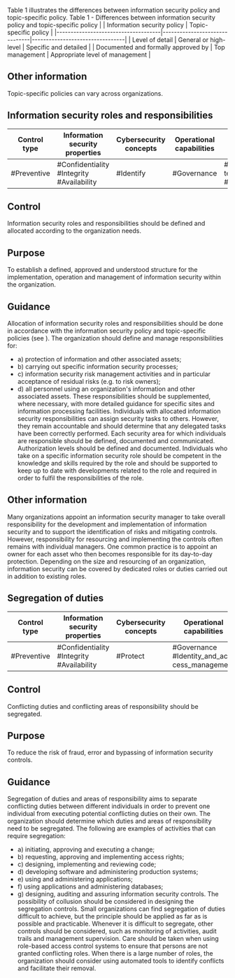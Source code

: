 Table 1 illustrates the differences between information security policy and topic-specific policy.
Table	1	-	Differences	between	information	security	policy	and	topic-specific	policy
|                                     | Information security policy   | Topic-specific policy           |
|-------------------------------------|-------------------------------|---------------------------------|
| Level of detail                     | General or high-level         | Specific and detailed           |
| Documented and formally approved by | Top management                | Appropriate level of management |
## Other information
Topic-specific policies can vary across organizations.
##  Information	security	roles	and	responsibilities
| Control type   | Information security properties           | Cybersecurity concepts   | Operational capabilities   | Security domains                                    |
|----------------|-------------------------------------------|--------------------------|----------------------------|-----------------------------------------------------|
| #Preventive    | #Confidentiality #Integrity #Availability | #Identify                | #Governance                | #Governance_and_Ecosys- tem #Protection #Resilience |
## Control
Information  security  roles  and  responsibilities  should  be  defined  and  allocated  according  to  the organization needs.
## Purpose
To  establish  a  defined,  approved  and  understood  structure  for  the  implementation,  operation  and management of information security within the organization.
## Guidance
Allocation  of  information  security  roles  and  responsibilities  should  be  done  in  accordance  with  the information security policy and topic-specific policies  (see  ).  The  organization  should  define  and manage responsibilities for:
- a) protection of information and other associated assets;
- b) carrying out specific information security processes;
- c) information security risk management activities and in particular acceptance of residual risks (e.g. to risk owners);
- d) all personnel using an organization's information and other associated assets.
These  responsibilities  should  be  supplemented,  where  necessary,  with  more  detailed  guidance  for specific  sites  and  information  processing  facilities.  Individuals  with  allocated  information  security responsibilities  can  assign  security  tasks  to  others.  However,  they  remain  accountable  and  should determine that any delegated tasks have been correctly performed.
Each  security  area  for  which  individuals  are  responsible  should  be  defined,  documented  and communicated.  Authorization  levels  should  be  defined  and  documented.  Individuals  who  take  on  a specific information security role should be competent in the knowledge and skills required by the role and should be supported to keep up to date with developments related to the role and required in order to fulfil the responsibilities of the role.
## Other information
Many organizations  appoint  an  information  security  manager  to  take  overall  responsibility  for  the development and implementation of information security and to support the identification of risks and mitigating controls.
However, responsibility for resourcing and implementing the controls often remains with individual managers. One common practice is to appoint an owner for each asset who then becomes responsible for its day-to-day protection.
Depending  on  the  size  and  resourcing  of  an  organization,  information  security  can  be  covered  by dedicated roles or duties carried out in addition to existing roles.
##  Segregation of duties
| Control type   | Information security properties           | Cybersecurity concepts   | Operational capabilities                      | Security domains            |
|----------------|-------------------------------------------|--------------------------|-----------------------------------------------|-----------------------------|
| #Preventive    | #Confidentiality #Integrity #Availability | #Protect                 | #Governance #Identity_and_ac- cess_management | #Governance_and_Ecosys- tem |
## Control
Conflicting duties and conflicting areas of responsibility should be segregated.
## Purpose
To reduce the risk of fraud, error and bypassing of information security controls.
## Guidance
Segregation of duties and areas of responsibility aims to separate conflicting duties between different individuals in order to prevent one individual from executing potential conflicting duties on their own.
The organization should determine which duties and areas of responsibility need to be segregated. The following are examples of activities that can require segregation:
- a) initiating, approving and executing a change;
- b) requesting, approving and implementing access rights;
- c) designing, implementing and reviewing code;
- d) developing software and administering production systems;
- e) using and administering applications;
- f) using applications and administering databases;
- g) designing, auditing and assuring information security controls.
The  possibility  of  collusion  should  be  considered  in  designing  the  segregation  controls.  Small organizations can find segregation of duties difficult to achieve, but the principle should be applied as  far  as  is  possible  and  practicable.  Whenever  it  is  difficult  to  segregate,  other  controls  should  be considered, such as monitoring of activities, audit trails and management supervision.
Care should be taken when using role-based access control systems to ensure that persons are not granted conflicting roles. When there is a large number of roles, the organization should consider using automated tools to identify conflicts and facilitate their removal. 